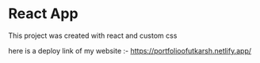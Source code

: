 # React App

This project was created with react and custom css

here is a deploy link of my website :- 
https://portfolioofutkarsh.netlify.app/
